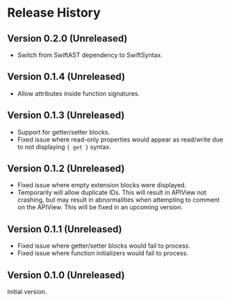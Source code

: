 # Release History

## Version 0.2.0 (Unreleased)
- Switch from SwiftAST dependency to SwiftSyntax.

## Version 0.1.4 (Unreleased)
- Allow attributes inside function signatures.

## Version 0.1.3 (Unreleased)
- Support for getter/setter blocks.
- Fixed issue where read-only properties would appear as
  read/write due to not displaying `{ get }` syntax.

## Version 0.1.2 (Unreleased)
- Fixed issue where empty extension blocks were displayed.
- Temporarily will allow duplicate IDs. This will result in
  APIView not crashing, but may result in abnormalities
  when attempting to comment on the APIView. This will be
  fixed in an upcoming version. 

## Version 0.1.1 (Unreleased)
- Fixed issue where getter/setter blocks would fail to process.
- Fixed issue where function initializers would fail to process.

## Version 0.1.0 (Unreleased)
Initial version.
